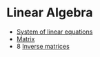 ﻿# Linear Algebra

- [System of linear equations](system-of-linear-equations)
- [Matrix](matrix)
- 8 [Inverse matrices](inverse-matrices)